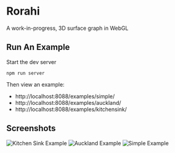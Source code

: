 # Rorahi

A work-in-progress, 3D surface graph in WebGL

## Run An Example

Start the dev server

    npm run server

Then view an example:

- http://localhost:8088/examples/simple/
- http://localhost:8088/examples/auckland/
- http://localhost:8088/examples/kitchensink/


## Screenshots

![Kitchen Sink Example](https://user-images.githubusercontent.com/3372/115035408-a91dbb80-9f20-11eb-83ff-d372c101b14f.png)
![Auckland Example](https://user-images.githubusercontent.com/3372/115035594-d79b9680-9f20-11eb-8d2b-6938d9aa5912.png)
![Simple Example](https://user-images.githubusercontent.com/3372/115035540-c8b4e400-9f20-11eb-9ba4-f81469ca4c67.png)
